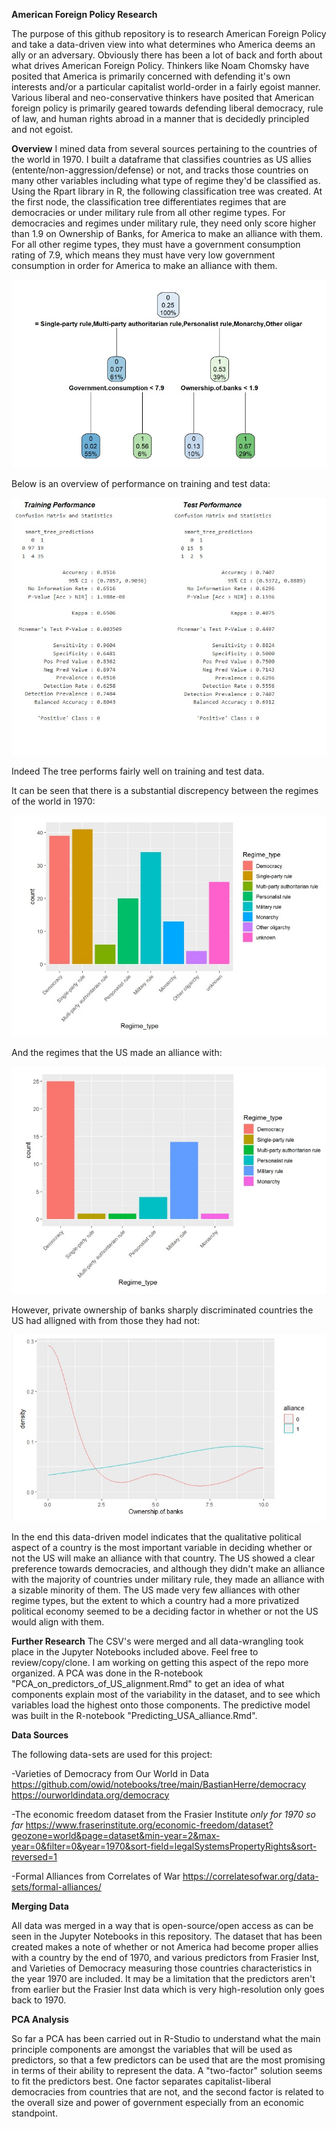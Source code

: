**American Foreign Policy Research**

The purpose of this github repository is to research American Foreign Policy and take a data-driven view into what determines who America deems an ally or an adversary. Obviously there has been a lot of back and forth about what drives American Foreign Policy. Thinkers like Noam Chomsky have posited that America is primarily concerned with defending it's own interests and/or a particular capitalist world-order in a fairly egoist manner. Various liberal and neo-conservative thinkers have posited that American foreign policy is primarily geared towards defending liberal democracy, rule of law, and human rights abroad in a manner that is decidedly principled and not egoist. 

**Overview**
I mined data from several sources pertaining to the countries of the world in 1970. I built a dataframe that classifies countries as US allies (entente/non-aggression/defense) or not, and tracks those countries on many other variables including what type of regime they'd be classified as. Using the Rpart library in R, the following classification tree was created. At the first node, the classification tree differentiates regimes that are democracies or under military rule from all other regime types. For democracies and regimes under military rule, they need only score higher than 1.9 on Ownership of Banks, for America to make an alliance with them. For all other regime types, they must have a government consumption rating of 7.9, which means they must have very low government consumption in order for America to make an alliance with them. 

![A decision tree for determining allies](https://github.com/tomwillcode/American_Foreign_Policy_Research/blob/research/smart_tree.jpg?raw=true)

Below is an overview of performance on training and test data:

![Decision Tree performance](https://github.com/tomwillcode/American_Foreign_Policy_Research/blob/research/smart_tree_performance.jpg?raw=true)

Indeed The tree performs fairly well on training and test data. 

It can be seen that there is a substantial discrepency between the regimes of the world in 1970:

![regimes of the world](https://github.com/tomwillcode/American_Foreign_Policy_Research/blob/research/regimes_of_world_70.jpg?raw=true)

And the regimes that the US made an alliance with:

![regimes the us made an alliance with](https://github.com/tomwillcode/American_Foreign_Policy_Research/blob/research/regime_us_allies_70.jpg?raw=true)

However, private ownership of banks sharply discriminated countries the US had alligned with from those they had not:

![Ownership of banks](https://github.com/tomwillcode/American_Foreign_Policy_Research/blob/research/bank_ownership_alliance.jpg?raw=true)

In the end this data-driven model indicates that the qualitative political aspect of a country is the most important variable in deciding whether or not the US will make an alliance with that country. The US showed a clear preference towards democracies, and although they didn't make an alliance with the majority of countries under military rule, they made an alliance with a sizable minority of them. The US made very few alliances with other regime types, but the extent to which a country had a more privatized political economy seemed to be a deciding factor in whether or not the US would align with them.  

**Further Research**
The CSV's were merged and all data-wrangling took place in the Jupyter Notebooks included above. Feel free to review/copy/clone. I am working on getting this aspect of the repo more organized. A PCA was done in the R-notebook "PCA_on_predictors_of_US_alignment.Rmd" to get an idea of what components explain most of the variability in the dataset, and to see which variables load the highest onto those components. The predictive model was built in the R-notebook "Predicting_USA_alliance.Rmd".


**Data Sources**

The following data-sets are used for this project:

-Varieties of Democracy from Our World in Data
https://github.com/owid/notebooks/tree/main/BastianHerre/democracy
https://ourworldindata.org/democracy

-The economic freedom dataset from the Frasier Institute *only for 1970 so far*
https://www.fraserinstitute.org/economic-freedom/dataset?geozone=world&page=dataset&min-year=2&max-year=0&filter=0&year=1970&sort-field=legalSystemsPropertyRights&sort-reversed=1

-Formal Alliances from Correlates of War
https://correlatesofwar.org/data-sets/formal-alliances/

**Merging Data**

All data was merged in a way that is open-source/open access as can be seen in the Jupyter Notebooks in this repository. The dataset that has been created makes a note of whether or not America had become proper allies with a country by the end of 1970, and various predictors from Frasier Inst, and Varieties of Democracy measuring those countries characteristics in the year 1970 are included. It may be a limitation that the predictors aren't from earlier but the Frasier Inst data which is very high-resolution only goes back to 1970.

**PCA Analysis**

So far a PCA has been carried out in R-Studio to understand what the main principle components are amongst the variables that will be used as predictors, so that a few predictors can be used that are the most promising in terms of their ability to represent the data. A "two-factor" solution seems to fit the predictors best. One factor separates capitalist-liberal democracies from countries that are not, and the second factor is related to the overall size and power of government especially from an economic standpoint. 
